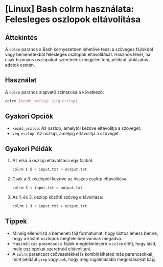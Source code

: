# [Linux] Bash colrm használata: Felesleges oszlopok eltávolítása

## Áttekintés
A `colrm` parancs a Bash környezetben lehetővé teszi a szöveges fájlokból vagy bemenetekből felesleges oszlopok eltávolítását. Hasznos lehet, ha csak bizonyos oszlopokat szeretnénk megjeleníteni, például táblázatos adatok esetén.

## Használat
A `colrm` parancs alapvető szintaxisa a következő:

```bash
colrm [kezdő_oszlop] [vég_oszlop]
```

## Gyakori Opciók
- `kezdő_oszlop`: Az oszlop, amelytől kezdve eltávolítja a szöveget.
- `vég_oszlop`: Az oszlop, amelyig eltávolítja a szöveget.

## Gyakori Példák
1. Az első 5 oszlop eltávolítása egy fájlból:
   ```bash
   colrm 1 5 < input.txt > output.txt
   ```

2. Csak a 3. oszloptól kezdve az összes oszlop eltávolítása:
   ```bash
   colrm 3 < input.txt > output.txt
   ```

3. Az 1. és 3. oszlop közötti szöveg eltávolítása:
   ```bash
   colrm 1 3 < input.txt > output.txt
   ```

## Tippek
- Mindig ellenőrizd a bemeneti fájl formátumát, hogy biztos lehess benne, hogy a kívánt oszlopok megfelelően vannak megadva.
- Használj `cat` parancsot a fájlok megtekintésére a `colrm` előtt, hogy lásd, mely oszlopokat szeretnéd eltávolítani.
- A `colrm` parancsot csővezetékkel is kombinálhatod más parancsokkal, mint például `grep` vagy `awk`, hogy még rugalmasabb megoldásokat kapj.